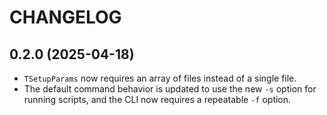 # CHANGELOG

## 0.2.0 (2025-04-18)

- `TSetupParams` now requires an array of files instead of a single file.
- The default command behavior is updated to use the new `-s` option for running scripts, and the CLI now requires a repeatable `-f` option.

